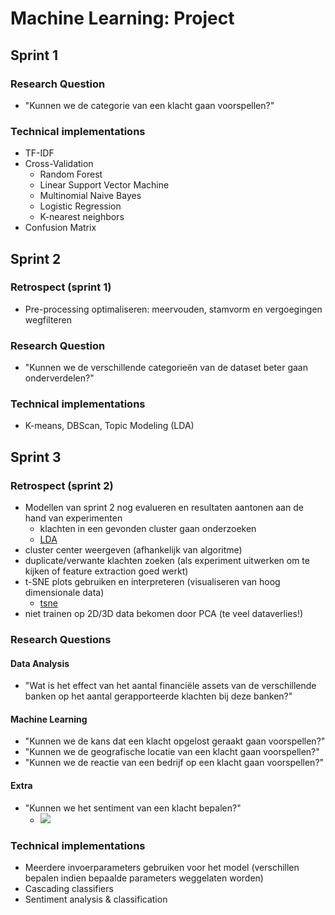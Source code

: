 # Machine Learning: Project
## Sprint 1
### Research Question
- "Kunnen we de categorie van een klacht gaan voorspellen?"

### Technical implementations
- TF-IDF
- Cross-Validation
    - Random Forest
    - Linear Support Vector Machine
    - Multinomial Naive Bayes
    - Logistic Regression
    - K-nearest neighbors
- Confusion Matrix

## Sprint 2
### Retrospect (sprint 1)
- Pre-processing optimaliseren: meervouden, stamvorm en vergoegingen wegfilteren

### Research Question
- "Kunnen we de verschillende categorieën van de dataset beter gaan onderverdelen?"

### Technical implementations
- K-means, DBScan, Topic Modeling (LDA)

## Sprint 3
### Retrospect (sprint 2)
- Modellen van sprint 2 nog evalueren en resultaten aantonen aan de hand van experimenten 
    - klachten in een gevonden cluster gaan onderzoeken
    - [LDA](https://www.kaggle.com/dhorvay/consumer-complaint-classifier-lda-topic-modeling/comments#Latent-Dirichlet-Allocation-(LDA))
- cluster center weergeven (afhankelijk van algoritme)
- duplicate/verwante klachten zoeken (als experiment uitwerken om te kijken of feature extraction goed werkt)
- t-SNE plots gebruiken en interpreteren (visualiseren van hoog dimensionale data)
    - [tsne](https://distill.pub/2016/misread-tsne/)
- niet trainen op 2D/3D data bekomen door PCA (te veel dataverlies!)

### Research Questions
#### Data Analysis
- "Wat is het effect van het aantal financiële assets van de verschillende banken op het aantal gerapporteerde klachten bij deze banken?"

#### Machine Learning
- "Kunnen we de kans dat een klacht opgelost geraakt gaan voorspellen?"
- "Kunnen we de geografische locatie van een klacht gaan voorspellen?"
- "Kunnen we de reactie van een bedrijf op een klacht gaan voorspellen?"

#### Extra
- "Kunnen we het sentiment van een klacht bepalen?"
    - ![](https://www.datacamp.com/community/tutorials/simplifying-sentiment-analysis-python)

    
### Technical implementations
- Meerdere invoerparameters gebruiken voor het model (verschillen bepalen indien bepaalde parameters weggelaten worden)
- Cascading classifiers
- Sentiment analysis & classification 